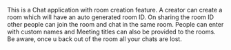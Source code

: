 This is a Chat application with room creation feature. A creator can create a room which will have an auto generated room ID. On sharing the room ID other people can join the room and chat in the same room.
People can enter with custom names and Meeting titles can also be provided to the rooms.
Be aware, once u back out of the room all your chats are lost. 
